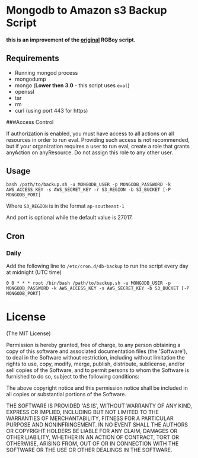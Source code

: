 # Mongodb to Amazon s3 Backup Script

#### this is an improvement of the [original](https://github.com/RGBboy/mongodb-s3-backup) RGBoy script.

## Requirements

* Running mongod process
* mongodump
* mongo (**Lower then 3.0** - this script uses `eval`)
* openssl
* tar
* rm
* curl (using port 443 for https)

###Access Control

If authorization is enabled, you must have access to all actions on all resources in order to run eval. Providing such access is not recommended, but if your organization requires a user to run eval, create a role that grants anyAction on anyResource. Do not assign this role to any other user.


## Usage

`bash /path/to/backup.sh -u MONGODB_USER -p MONGODB_PASSWORD -k AWS_ACCESS_KEY -s AWS_SECRET_KEY -r S3_REGION -b S3_BUCKET [-P MONGODB_PORT]`

Where `S3_REGION` is in the format `ap-southeast-1`

And port is optional while the default value is 27017.

## Cron

### Daily

Add the following line to `/etc/cron.d/db-backup` to run the script every day at midnight (UTC time) 

    0 0 * * * root /bin/bash /path/to/backup.sh -u MONGODB_USER -p MONGODB_PASSWORD -k AWS_ACCESS_KEY -s AWS_SECRET_KEY -b S3_BUCKET [-P MONGODB_PORT]

# License 

(The MIT License)

Permission is hereby granted, free of charge, to any person obtaining
a copy of this software and associated documentation files (the
'Software'), to deal in the Software without restriction, including
without limitation the rights to use, copy, modify, merge, publish,
distribute, sublicense, and/or sell copies of the Software, and to
permit persons to whom the Software is furnished to do so, subject to
the following conditions:

The above copyright notice and this permission notice shall be
included in all copies or substantial portions of the Software.

THE SOFTWARE IS PROVIDED 'AS IS', WITHOUT WARRANTY OF ANY KIND,
EXPRESS OR IMPLIED, INCLUDING BUT NOT LIMITED TO THE WARRANTIES OF
MERCHANTABILITY, FITNESS FOR A PARTICULAR PURPOSE AND NONINFRINGEMENT.
IN NO EVENT SHALL THE AUTHORS OR COPYRIGHT HOLDERS BE LIABLE FOR ANY
CLAIM, DAMAGES OR OTHER LIABILITY, WHETHER IN AN ACTION OF CONTRACT,
TORT OR OTHERWISE, ARISING FROM, OUT OF OR IN CONNECTION WITH THE
SOFTWARE OR THE USE OR OTHER DEALINGS IN THE SOFTWARE.
